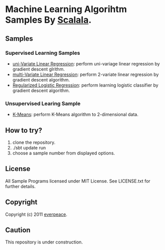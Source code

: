 # Machine Learning Algorihtm Samples By [Scalala](https://github.com/scalala/Scalala).

## Samples
### Supervised Learning Samples
* [uni-Variate Linear Regression](https://github.com/everpeace/ml-examples-by-scalala/blob/master/src/main/scala/org/everpeace/scalala/sample/UniVariateLinearRegressionSample.scala): perform uni-variage linear regression by gradient descent glrithm.
* [multi-Variate Linear Regression](https://github.com/everpeace/ml-examples-by-scalala/blob/master/src/main/scala/org/everpeace/scalala/sample/MultiVariateLinearRegressionSample.scala): perform 2-variate linear regression by gradient descent algorithm.
* [Regularized Logistic Regression](https://github.com/everpeace/ml-examples-by-scalala/blob/master/src/main/scala/org/everpeace/scalala/sample/RegularizedLogisticRegressionSample.scala): perform learning logistic classifier by gradient descent algorithm.

### Unsupervised Learing Sample
* [K-Means](https://github.com/everpeace/ml-examples-by-scalala/blob/master/src/main/scala/org/everpeace/scalala/sample/KMeansSample.scala): perform K-Means algorithm to 2-dimensional data.

## How to try?
1. clone the repository.
2. ./sbt update run
3. choose a sample number from displayed options.

## License
All Sample Programs licensed under MIT License. See LICENSE.txt for further details.

## Copyright
Copyright (c) 2011 [everpeace](http://twitter.com/everpeace).

## Caution
This repository is under construction.
